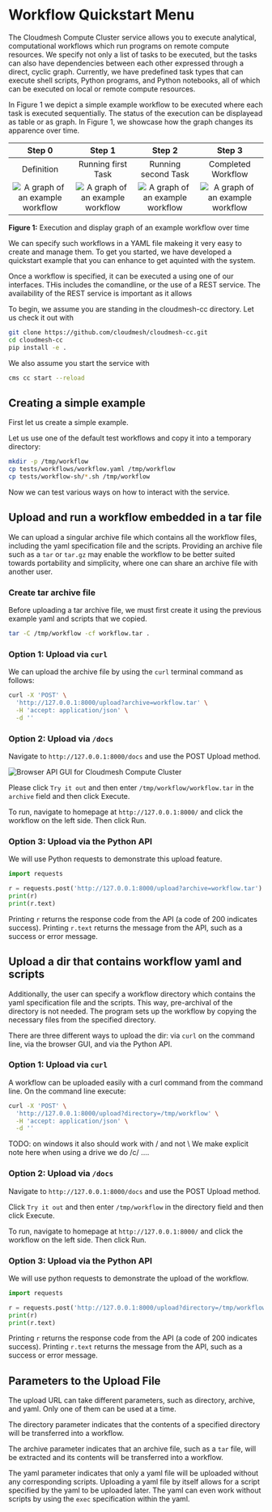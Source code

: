 # Workflow Quickstart Menu

The Cloudmesh Compute Cluster service allows you to execute
analytical, computational workflows which run programs on remote
compute resources. We specify not only a list of tasks to be
executed, but the tasks can also have dependencies between each
other expressed through a direct, cyclic graph. Currently, we have 
predefined task types 
that can execute shell scripts, Python programs, and Python notebooks, 
all of which can be executed on local or remote compute resources. 

In Figure 1 we depict a simple example
workflow to be executed where each task is executed sequentially.
The status of the execution can be displayead as table or as graph. 
In Figure 1, we showcase how the graph changes its apparence over time.


| Step 0             |  Step 1  | Step 2  | Step 3  |
:-------------------------:|:-------------------------:|:-------------------------:|:-------------------------:|
| Definition             |  Running first Task  | Running second Task  | Completed Workflow  |
| ![A graph of an example workflow](images/workflow-example.svg) | ![A graph of an example workflow](images/workflow-example.svg) | ![A graph of an example workflow](images/workflow-example.svg) | ![A graph of an example workflow](images/workflow-example.svg) |

**Figure 1:** Execution and display graph of an example workflow over time

We can specify such workflows in a YAML file makeing it very easy to create and manage them.
To get you started, we have developed a quickstart example that you can enhance to get aquinted with the system.


Once a workflow is specified, it can be executed a using one of
our interfaces. THis includes the comandline, or the use of a REST service. The availability of the REST service is important 
as it allows

To begin, we assume you are standing in
the cloudmesh-cc directory. Let us check it out with

```bash
git clone https://github.com/cloudmesh/cloudmesh-cc.git
cd cloudmesh-cc
pip install -e .
```

We also assume you start the service with

```bash
cms cc start --reload
```

## Creating a simple example

First let us create a simple example. 

Let us use one of the default test workflows and copy it into a
temporary directory:


```bash
mkdir -p /tmp/workflow
cp tests/workflows/workflow.yaml /tmp/workflow
cp tests/workflow-sh/*.sh /tmp/workflow
```

Now we can test various ways on how to interact with the service.

## Upload and run a workflow embedded in a tar file

We can upload a singular archive file which contains all the
workflow files, including the yaml specification file and the
scripts. Providing an archive file such as a `tar` or `tar.gz`
may enable the workflow to be better suited towards portability
and simplicity, where one can share an archive file with another
user.

### Create tar archive file

Before uploading a tar archive file, we must first create it
using the previous example yaml and scripts that we copied.

```bash
tar -C /tmp/workflow -cf workflow.tar .
```

### Option 1: Upload via `curl`

We can upload the archive file by using the `curl` terminal
command as follows:

```bash
curl -X 'POST' \
  'http://127.0.0.1:8000/upload?archive=workflow.tar' \
  -H 'accept: application/json' \
  -d ''
```

### Option 2: Upload via `/docs`

Navigate to `http://127.0.0.1:8000/docs` and use
the POST Upload method.

![Browser API GUI for Cloudmesh Compute Cluster](images/upload_api.png)

Please click `Try it out`
and then enter `/tmp/workflow/workflow.tar` in the
`archive` field and then click Execute.

To run, navigate to homepage at `http://127.0.0.1:8000/` and
click the workflow on the left side. Then click Run.

### Option 3: Upload via the Python API

We will use Python requests to demonstrate this upload
feature.

```python
import requests

r = requests.post('http://127.0.0.1:8000/upload?archive=workflow.tar')
print(r)
print(r.text)
```

Printing `r` returns the response code from the API (a code of
200 indicates success). Printing `r.text` returns the message
from the API, such as a success or error message.

## Upload a dir that contains workflow yaml and scripts

Additionally, the user can specify a workflow directory which
contains the yaml specification file and the scripts. This way,
pre-archival of the directory is not needed. The program sets up
the workflow by copying the necessary files from the specified
directory.

There are three different ways to upload the dir: via `curl` on
the command line, via the browser GUI, and via the Python API.

### Option 1: Upload via `curl`

A workflow can be uploaded easily with a curl command from the command
line. On the command line execute:

```bash
curl -X 'POST' \
  'http://127.0.0.1:8000/upload?directory=/tmp/workflow' \
  -H 'accept: application/json' \
  -d ''
```

TODO: on windows it also should work with / and not \ We make explicit note here
when using a drive we do /c/ ....

### Option 2: Upload via `/docs`

Navigate to `http://127.0.0.1:8000/docs` and use
the POST Upload method.

Click `Try it out` and then enter `/tmp/workflow` 
in the directory field and then click Execute.

To run, navigate to homepage at `http://127.0.0.1:8000/` and
click the workflow on the left side. Then click Run.

### Option 3: Upload via the Python API

We will use python requests to demonstrate the upload
of the workflow.

```python
import requests

r = requests.post('http://127.0.0.1:8000/upload?directory=/tmp/workflow')
print(r)
print(r.text)
```

Printing `r` returns the response code from the API (a code of
200 indicates success). Printing `r.text` returns the message
from the API, such as a success or error message.

## Parameters to the Upload File

The upload URL can take different parameters, such as
directory, archive, and yaml. Only one of them can be
used at a time.

The directory parameter indicates that the contents of
a specified directory will be transferred into a workflow.

The archive parameter indicates that an archive file, such
as a `tar` file, will be extracted and its contents will
be transferred into a workflow.

The yaml parameter indicates that only a yaml file will be
uploaded without any corresponding scripts. Uploading a yaml
file by itself allows for a script specified by the yaml 
to be uploaded later. The yaml can even work without scripts
by using the `exec` specification within the yaml.

